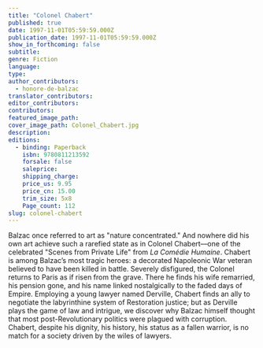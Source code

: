 ```yaml
---
title: "Colonel Chabert"
published: true
date: 1997-11-01T05:59:59.000Z
publication_date: 1997-11-01T05:59:59.000Z
show_in_forthcoming: false
subtitle:
genre: Fiction
language:
type:
author_contributors:
  - honore-de-balzac
translator_contributors:
editor_contributors:
contributors:
featured_image_path:
cover_image_path: Colonel_Chabert.jpg
description:
editions:
  - binding: Paperback
    isbn: 9780811213592
    forsale: false
    saleprice:
    shipping_charge:
    price_us: 9.95
    price_cn: 15.00
    trim_size: 5x8
    Page_count: 112
slug: colonel-chabert
---
```


Balzac once referred to art as "nature concentrated." And nowhere did his own art achieve such a rarefied state as in Colonel Chabert––one of the celebrated "Scenes from Private Life" from _La Comédie Humaine_. Chabert is among Balzac’s most tragic heroes: a decorated Napoleonic War veteran believed to have been killed in battle. Severely disfigured, the Colonel returns to Paris as if risen from the grave. There he finds his wife remarried, his pension gone, and his name linked nostalgically to the faded days of Empire. Employing a young lawyer named Derville, Chabert finds an ally to negotiate the labyrinthine system of Restoration justice; but as Derville plays the game of law and intrigue, we discover why Balzac himself thought that most post-Revolutionary politics were plagued with corruption. Chabert, despite his dignity, his history, his status as a fallen warrior, is no match for a society driven by the wiles of lawyers.

